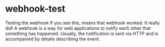 # webhook-test
 Testing the webhook
 If you see this, means that webhook worked. It really did!
 A webhook is a way for web applications to notify each other that something has happened. 
 Usually, the notification is sent via HTTP and is accompanied by details describing the event.

